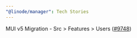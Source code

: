 ```yaml
---
"@linode/manager": Tech Stories
---
```


MUI v5 Migration - Src > Features > Users ([#9748](https://github.com/linode/manager/pull/9748))
